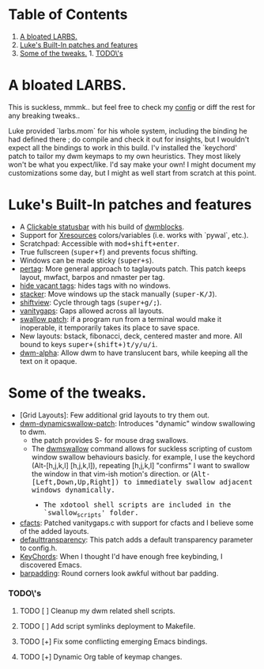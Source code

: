 
# Table of Contents

1.  [A bloated LARBS.](#org496a2c2)
2.  [Luke's Built-In patches and features](#org49361c3)
3.  [Some of the tweaks.](#orgc681cc9)
        1.  [TODO\\'s](#org2b5f867)



<a id="org496a2c2"></a>

# A bloated LARBS.

This is suckless, mmmk.. but feel free to check my [config](./config.h) or diff the rest for any breaking tweaks..  

Luke provided \`larbs.mom\` for his whole system, including the binding he had defined there ;
do compile and check it out for insights, but I wouldn't expect all the bindings to work in this build.
I'v installed the \`keychord' patch to tailor my dwm keymaps to my own heuristics. They most likely won't be
what you expect/like. I'd say make your own! I might document my customizations some day, but I might as well
start from scratch at this point.


<a id="org49361c3"></a>

# Luke's Built-In patches and features

-   A [Clickable statusbar](https://dwm.suckless.org/patches/statuscmd/) with his build of [dwmblocks](https://github.com/lukesmithxyz/dwmblocks).
-   Support for [Xresources](https://dwm.suckless.org/patches/xresources/) colors/variables (i.e. works with \`pywal\`, etc.).
-   Scratchpad: Accessible with <kbd>mod+shift+enter</kbd>.
-   True fullscreen (<kbd>super+f</kbd>) and prevents focus shifting.
-   Windows can be made sticky (<kbd>super+s</kbd>).
-   [pertag](https://dwm.suckless.org/patches/pertag/): More general approach to taglayouts patch. This patch keeps layout, mwfact, barpos and nmaster per tag.
-   [hide vacant tags](https://dwm.suckless.org/patches/hide_vacant_tags/): hides tags with no windows.
-   [stacker](https://dwm.suckless.org/patches/stacker/): Move windows up the stack manually (<kbd>super-K/J</kbd>).
-   [shiftview](https://dwm.suckless.org/patches/nextprev/): Cycle through tags (<kbd>super+g/;</kbd>).
-   [vanitygaps](https://dwm.suckless.org/patches/vanitygaps/): Gaps allowed across all layouts.
-   [swallow patch](https://dwm.suckless.org/patches/swallow/): if a program run from a terminal would make it inoperable, it temporarily takes its place to save space.
-   New layouts: bstack, fibonacci, deck, centered master and more. All bound to keys <kbd>super+(shift+)t/y/u/i</kbd>.
-   [dwm-alpha](https://dwm.suckless.org/patches/alpha/): Allow dwm to have translucent bars, while keeping all the text on it opaque.


<a id="orgc681cc9"></a>

# Some of the tweaks.

-   [Grid Layouts]: Few additional grid layouts to try them out.
-   [dwm-dynamicswallow-patch](https://dwm.suckless.org/patches/dynamicswallow/): Introduces "dynamic" window swallowing to dwm. 
    -   the patch provides S-<mouse1-drag> for mouse drag swallows.
    -   The [dwmswallow](./dwmswallow) command allows for suckless scripting of custom window swallow behaviours basicly.
        for example, I use the keychord (<kdb>Alt-[h,j,k,l] [h,j,k,l]<kdb>),
        repeating [h,j,k,l] "confirms" I want to swallow the window in that vim-ish motion's direction.
        or (<kbd>Alt-[Left,Down,Up,Right]<kbd>) to immediately swallow adjacent windows dynamically.
        -   The xdotool shell scripts are included in the \`swallow<sub>scripts</sub>' folder.
-   [cfacts](https://dwm.suckless.org/patches/cfacts/): Patched vanitygaps.c with support for cfacts and I believe some of the added layouts.
-   [defaulttransparency](https://dwm.suckless.org/patches/defaulttransparency/): This patch adds a default transparency parameter to config.h.
-   [KeyChords](https://dwm.suckless.org/patches/keychord/dwm-keychord-6.4.diff): When I thought I'd have enough free keybinding, I discovered Emacs.
-   [barpadding](https://dwm.suckless.org/patches/barpadding/dwm-barpadding-20211020-a786211.diff): Round corners look awkful without bar padding.


<a id="org2b5f867"></a>

### TODO\\'s

1.  TODO [ ] Cleanup my dwm related shell scripts.

2.  TODO [ ] Add script symlinks deployment to Makefile.

3.  TODO [+] Fix some conflicting emerging Emacs bindings.

4.  TODO [+] Dynamic Org table of keymap changes.

